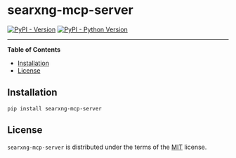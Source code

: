 # searxng-mcp-server

[![PyPI - Version](https://img.shields.io/pypi/v/searxng-mcp-server.svg)](https://pypi.org/project/searxng-mcp-server)
[![PyPI - Python Version](https://img.shields.io/pypi/pyversions/searxng-mcp-server.svg)](https://pypi.org/project/searxng-mcp-server)

-----

**Table of Contents**

- [Installation](#installation)
- [License](#license)

## Installation

```console
pip install searxng-mcp-server
```

## License

`searxng-mcp-server` is distributed under the terms of the [MIT](https://spdx.org/licenses/MIT.html) license.
